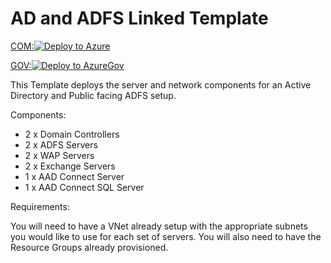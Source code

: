 # AD and ADFS Linked Template

[COM:![Deploy to Azure](https://azuredeploy.net/deploybutton.png)](https://portal.azure.com/#create/Microsoft.Template/uri/https://github.com/mcrosstx/AD_ADFS_Linked/blob/master/AD_ADFS_Linked.json)

[GOV:![Deploy to AzureGov](https://azuredeploy.net/deploybutton.png)](https://portal.azure.us/#create/Microsoft.Template/uri/https://github.com/mcrosstx/AD_ADFS_Linked/blob/master/AD_ADFS_Linked.json)

This Template deploys the server and network components for an Active Directory and Public facing ADFS setup.

Components:
* 2 x Domain Controllers
* 2 x ADFS Servers
* 2 x WAP Servers
* 2 x Exchange Servers
* 1 x AAD Connect Server
* 1 x AAD Connect SQL Server

Requirements:

You will need to have a VNet already setup with the appropriate subnets you would like to use for each set of servers. You will also need to have the Resource Groups already provisioned.
